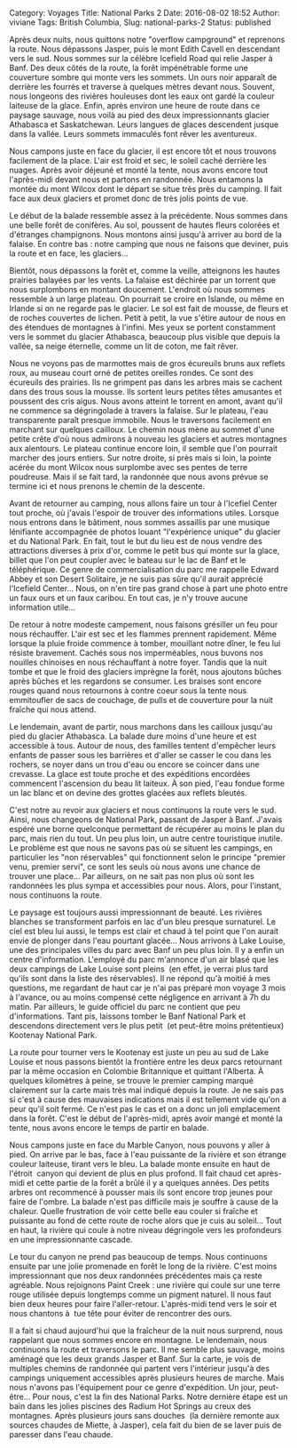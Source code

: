 Category: Voyages
Title: National Parks 2
Date: 2016-08-02 18:52
Author: viviane
Tags: British Columbia,
Slug: national-parks-2
Status: published

Après deux nuits, nous quittons notre "overflow campground" et reprenons la route. Nous dépassons Jasper, puis le mont Edith Cavell en descendant vers le sud. Nous sommes sur la célèbre Icefield Road qui relie Jasper à Banf. Des deux côtés de la route, la forêt impénétrable forme une couverture sombre qui monte vers les sommets. Un ours noir apparaît de derrière les fourrés et traverse à quelques mètres devant nous. Souvent, nous longeons des rivières houleuses dont les eaux ont gardé la couleur laiteuse de la glace. Enfin, après environ une heure de route dans ce paysage sauvage, nous voilà au pied des deux impressionnants glacier Athabasca et Saskatchewan. Leurs langues de glaces descendent jusque dans la vallée. Leurs sommets immaculés font rêver les aventureux.

Nous campons juste en face du glacier, il est encore tôt et nous trouvons facilement de la place. L'air est froid et sec, le soleil caché derrière les nuages. Après avoir déjeuné et monté la tente, nous avons encore tout l'après-midi devant nous et partons en randonnée. Nous entamons la montée du mont Wilcox dont le départ se situe très près du camping. Il fait face aux deux glaciers et promet donc de très jolis points de vue.

Le début de la balade ressemble assez à la précédente. Nous sommes dans une belle forêt de conifères. Au sol, poussent de hautes fleurs colorées et d'étranges champignons. Nous montons ainsi jusqu'à arriver au bord de la falaise. En contre bas : notre camping que nous ne faisons que deviner, puis la route et en face, les glaciers...

Bientôt, nous dépassons la forêt et, comme la veille, atteignons les hautes prairies balayées par les vents. La falaise est déchirée par un torrent que nous surplombons en montant doucement. L'endroit où nous sommes ressemble à un large plateau. On pourrait se croire en Islande, ou même en Irlande si on ne regarde pas le glacier. Le sol est fait de mousse, de fleurs et de roches couvertes de lichen. Petit à petit, la vue s'étire autour de nous en des étendues de montagnes à l'infini. Mes yeux se portent constamment vers le sommet du glacier Athabasca, beaucoup plus visible que depuis la vallée, sa neige éternelle, comme un lit de coton, me fait rêver.

Nous ne voyons pas de marmottes mais de gros écureuils bruns aux reflets roux, au museau court orné de petites oreilles rondes. Ce sont des écureuils des prairies. Ils ne grimpent pas dans les arbres mais se cachent dans des trous sous la mousse. Ils sortent leurs petites têtes amusantes et poussent des cris aigus. Nous avons atteint le torrent en amont, avant qu'il ne commence sa dégringolade à travers la falaise. Sur le plateau, l'eau transparente paraît presque immobile. Nous le traversons facilement en marchant sur quelques cailloux. Le chemin nous mène au sommet d'une petite crête d'où nous admirons à nouveau les glaciers et autres montagnes aux alentours. Le plateau continue encore loin, il semble que l'on pourrait marcher des jours entiers. Sur notre droite, si près mais si loin, la pointe acérée du mont Wilcox nous surplombe avec ses pentes de terre poudreuse. Mais il se fait tard, la randonnée que nous avons prévue se termine ici et nous prenons le chemin de la descente.

Avant de retourner au camping, nous allons faire un tour à l'Icefiel Center tout proche, où j'avais l'espoir de trouver des informations utiles. Lorsque nous entrons dans le bâtiment, nous sommes assaillis par une musique lénifiante accompagnée de photos louant "l'expérience unique" du glacier et du National Park. En fait, tout le but du lieu est de nous vendre des attractions diverses à prix d'or, comme le petit bus qui monte sur la glace, billet que l'on peut coupler avec le bateau sur le lac de Banf et le téléphérique. Ce genre de commercialisation du parc me rappelle Edward Abbey et son Desert Solitaire, je ne suis pas sûre qu'il aurait apprécié l'Icefield Center... Nous, on n'en tire pas grand chose à part une photo entre un faux ours et un faux caribou. En tout cas, je n'y trouve aucune information utile...

De retour à notre modeste campement, nous faisons grésiller un feu pour nous réchauffer. L'air est sec et les flammes prennent rapidement. Même lorsque la pluie froide commence à tomber, mouillant notre dîner, le feu lui résiste bravement. Cachés sous nos imperméables, nous buvons nos nouilles chinoises en nous réchauffant à notre foyer. Tandis que la nuit tombe et que le froid des glaciers imprègne la forêt, nous ajoutons bûches après bûches et les regardons se consumer. Les braises sont encore rouges quand nous retournons à contre coeur sous la tente nous emmitoufler de sacs de couchage, de pulls et de couverture pour la nuit fraîche qui nous attend.

Le lendemain, avant de partir, nous marchons dans les cailloux jusqu'au pied du glacier Athabasca. La balade dure moins d'une heure et est accessible à tous. Autour de nous, des familles tentent d'empêcher leurs enfants de passer sous les barrières et d'aller se casser le cou dans les rochers, se noyer dans un trou d'eau ou encore se coincer dans une crevasse. La glace est toute proche et des expéditions encordées commencent l'ascension du beau lit laiteux. À son pied, l'eau fondue forme un lac blanc et on devine des grottes glacées aux reflets bleutés.

C'est notre au revoir aux glaciers et nous continuons la route vers le sud. Ainsi, nous changeons de National Park, passant de Jasper à Banf. J'avais espéré une borne quelconque permettant de récupérer au moins le plan du parc, mais rien du tout. Un peu plus loin, un autre centre touristique inutile. Le problème est que nous ne savons pas où se situent les campings, en particulier les "non réservables" qui fonctionnent selon le principe "premier venu, premier servi", ce sont les seuls où nous avons une chance de trouver une place... Par ailleurs, on ne sait pas non plus où sont les randonnées les plus sympa et accessibles pour nous. Alors, pour l'instant, nous continuons la route.

Le paysage est toujours aussi impressionnant de beauté. Les rivières blanches se transforment parfois en lac d'un bleu presque surnaturel. Le ciel est bleu lui aussi, le temps est clair et chaud à tel point que l'on aurait envie de plonger dans l'eau pourtant glacée... Nous arrivons à Lake Louise, une des principales villes du parc avec Banf un peu plus loin. Il y a enfin un centre d'information. L'employé du parc m'annonce d'un air blasé que les deux campings de Lake Louise sont pleins  (en effet, je verrai plus tard qu'ils sont dans la liste des réservables). Il ne répond qu'à moitié à mes questions, me regardant de haut car je n'ai pas préparé mon voyage 3 mois à l'avance, ou au moins compensé cette négligence en arrivant à 7h du matin. Par ailleurs, le guide officiel du parc ne contient que peu d'informations. Tant pis, laissons tomber le Banf National Park et descendons directement vers le plus petit  (et peut-être moins prétentieux) Kootenay National Park.

La route pour tourner vers le Kootenay est juste un peu au sud de Lake Louise et nous passons bientôt la frontière entre les deux parcs retournant par la même occasion en Colombie Britannique et quittant l'Alberta. À quelques kilomètres à peine, se trouve le premier camping marqué clairement sur la carte mais très mal indiqué depuis la route. Je ne sais pas si c'est à cause des mauvaises indications mais il est tellement vide qu'on a peur qu'il soit fermé. Ce n'est pas le cas et on a donc un joli emplacement dans la forêt. C'est le début de l'après-midi, après avoir mangé et monté la tente, nous avons encore le temps de partir en balade.

Nous campons juste en face du Marble Canyon, nous pouvons y aller à pied. On arrive par le bas, face à l'eau puissante de la rivière et son étrange couleur laiteuse, tirant vers le bleu. La balade monte ensuite en haut de l'étroit  canyon qui devient de plus en plus profond. Il fait chaud cet après-midi et cette partie de la forêt a brûlé il y a quelques années. Des petits arbres ont recommencé à pousser mais ils sont encore trop jeunes pour faire de l'ombre. La balade n'est pas difficile mais je souffre à cause de la chaleur. Quelle frustration de voir cette belle eau couler si fraîche et puissante au fond de cette route de roche alors que je cuis au soleil... Tout en haut, la rivière qui coule à notre niveau dégringole vers les profondeurs en une impressionnante cascade.

Le tour du canyon ne prend pas beaucoup de temps. Nous continuons ensuite par une jolie promenade en forêt le long de la rivière. C'est moins impressionnant que nos deux randonnées précédentes mais ça reste agréable. Nous rejoignons Paint Creek : une rivière qui coule sur une terre rouge utilisée depuis longtemps comme un pigment naturel. Il nous faut bien deux heures pour faire l'aller-retour. L'après-midi tend vers le soir et nous chantons à  tue tête pour éviter de rencontrer des ours.

Il a fait si chaud aujourd'hui que la fraîcheur de la nuit nous surprend, nous rappelant que nous sommes encore en montagne. Le lendemain, nous continuons la route et traversons le parc. Il me semble plus sauvage, moins aménagé que les deux grands Jasper et Banf. Sur la carte, je vois de multiples chemins de randonnée qui partent vers l'intérieur jusqu'à des campings uniquement accessibles après plusieurs heures de marche. Mais nous n'avons pas l'équipement pour ce genre d'expédition. Un jour, peut-être... Pour nous, c'est la fin des National Parks. Notre dernière étape est un bain dans les jolies piscines des Radium Hot Springs au creux des montagnes. Après plusieurs jours sans douches  (la dernière remonte aux sources chaudes de Miette, à Jasper), cela fait du bien de se laver puis de paresser dans l'eau chaude.

